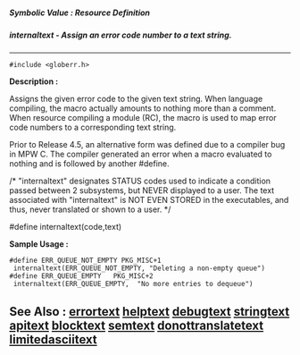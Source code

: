 ##### Symbolic Value : Resource Definition
##### internaltext - Assign an error code number to a text string.
---
```
#include <globerr.h>
```
**Description :**

Assigns the given error code to the given text string.  When language 
compiling, the macro actually amounts to nothing more than a comment.  When 
resource compiling a module (RC), the macro is used to map error code numbers 
to a corresponding text string.

Prior to Release 4.5, an alternative form was defined due to a compiler bug in 
MPW C.  The compiler generated an error when a macro evaluated to nothing and 
is followed by another #define.


/* "internaltext" designates STATUS codes used to indicate a condition
 passed between 2 subsystems, but NEVER displayed to a user. The text
 associated with "internaltext" is NOT EVEN STORED in the executables,
 and thus, never translated or shown to a user. */

#define internaltext(code,text)


**Sample Usage :**
```
#define ERR_QUEUE_NOT_EMPTY PKG_MISC+1
 internaltext(ERR_QUEUE_NOT_EMPTY, "Deleting a non-empty queue")
#define ERR_QUEUE_EMPTY   PKG_MISC+2
 internaltext(ERR_QUEUE_EMPTY,  "No more entries to dequeue")
```
**See Also :**
[errortext](/reference/Symb/errortext)
[helptext](/reference/Symb/helptext)
[debugtext](/reference/Symb/debugtext)
[stringtext](/reference/Symb/stringtext)
[apitext](/reference/Symb/apitext)
[blocktext](/reference/Symb/blocktext)
[semtext](/reference/Symb/semtext)
[donottranslatetext](/reference/Symb/donottranslatetext)
[limitedasciitext](/reference/Symb/limitedasciitext)
---
